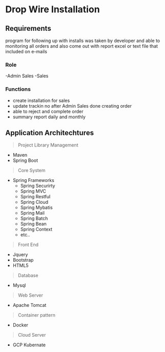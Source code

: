 # Drop Wire Installation

## Requirements
program for following up with installs was taken by developer and able to monitoring all orders and also come out with report excel or text file that included on e-mails

### Role
-Admin Sales
-Sales

### Functions
- create installation for sales
- update trackin no after Admin Sales done creating order
- able to reject and complete order
- summary report daily and monthly

## Application Architechtures
> Project Library Management
  - Maven
  - Spring Boot
> Core System
  - Spring Frameworks
    - Spring Securirty
    - Spring MVC
    - Spring Restful
    - Spring Cloud
    - Spring Mybatis
    - Spring Mail
    - Spring Batch
    - Spring Bean
    - Spring Context
    - etc..
> Front End
  - Jquery
  - Bootstrap
  - HTML5
> Database
  - Mysql
> Web Server
  - Apache Tomcat
> Container pattern
  - Docker
> Cloud Server
  - GCP Kubernate

